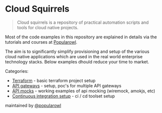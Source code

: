 # Cloud Squirrels

> Cloud squirrels is a repository of practical automation scripts and tools 
> for cloud native projects.

Most of the code examples in this repository are explained in details via the tutorials and courses at [Popularowl](https://www.popularowl.com/about). 

The aim is to significantly simplify provisioning and setup of the various cloud native applications which are used in the real world enterprise technology stacks. Below examples dhould reduce your time to market.

Categories:

* [Terraform](/terraform) - basic terraform project setup
* [API gateways](api-gateways) - setup, poc's for multiple API gateways
* [API mocks](api-mocks/wiremock) - working examples of api mocking (wiremock, amokjs, etc)
* [Continuous integration setup](/jenkins) - ci / cd toolset setup

maintained by [@popularowl](https://twitter.com/popularowl)
